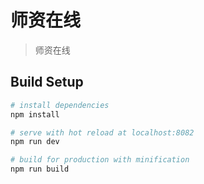# 师资在线

> 师资在线

## Build Setup

``` bash
# install dependencies
npm install

# serve with hot reload at localhost:8082
npm run dev

# build for production with minification
npm run build

```


